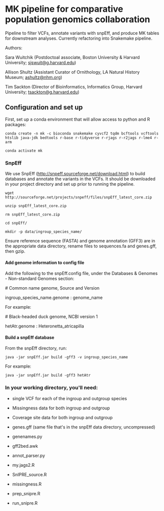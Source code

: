 # MK pipeline for comparative population genomics collaboration 

Pipeline to filter VCFs, annotate variants with snpEff, and produce MK tables for downstream analyses. Currently refactoring into Snakemake pipeline. 

Authors: 


Sara Wuitchik (Postdoctoal associate, Boston University & Harvard University; sjswuit@g.harvard.edu)  

Allison Shultz (Assistant Curator of Ornithology, LA Natural History Museum; ashultz@nhm.org)

Tim Sackton (Director of Bioinformatics, Informatics Group, Harvard University; tsackton@g.harvard.edu)

## Configuration and set up

First, set up a conda environment that will allow access to python and R packages:

```conda create -n mk -c bioconda snakemake cyvcf2 tqdm bcftools vcftools htslib java-jdk bedtools r-base r-tidyverse r-rjags r-r2jags r-lme4 r-arm```

```conda activate mk```

### SnpEff

We use SnpEff (http://snpeff.sourceforge.net/download.html) to build databases and annotate the variants in the VCFs. It should be downloaded in your project directory and set up prior to running the pipeline.

```wget http://sourceforge.net/projects/snpeff/files/snpEff_latest_core.zip```

```unzip snpEff_latest_core.zip```

```rm snpEff_latest_core.zip``` 

```cd snpEff/```

```mkdir -p data/ingroup_species_name/```

Ensure reference sequence (FASTA) and genome annotation (GFF3) are in the appropriate data directory, rename files to sequences.fa and genes.gff, then gzip.

#### Add genome information to config file

Add the following to the snpEff.config file, under the Databases & Genomes - Non-standard Genomes section:

\# Common name genome, Source and Version

ingroup_species_name.genome : genome_name

For example: 

\# Black-headed duck genome, NCBI version 1

hetAtr.genome : Heteronetta_atricapilla


#### Build a snpEff database

From the snpEff directory, run: 

```java -jar snpEff.jar build -gff3 -v ingroup_species_name```  

For example:  

```java -jar snpEff.jar build -gff3 hetAtr```

### In your working directory, you'll need: 

- single VCF for each of the ingroup and outgroup species  

- Missingness data for both ingroup and outgroup

- Coverage site data for both ingroup and outgroup

- genes.gff (same file that's in the snpEff data directory, uncompressed)

- genenames.py

- gff2bed.awk

- annot_parser.py

- my.jags2.R 

- SnIPRE_source.R

- missingness.R

- prep_snipre.R  

- run_snipre.R
